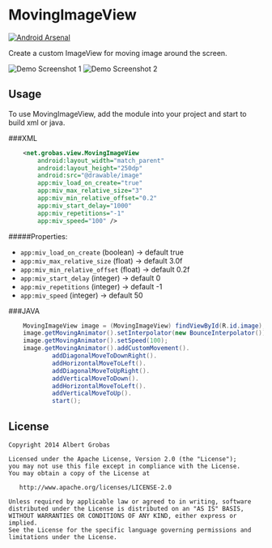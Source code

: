MovingImageView
===============
[![Android Arsenal](https://img.shields.io/badge/Android%20Arsenal-MovingImageView-brightgreen.svg?style=flat)](http://android-arsenal.com/details/1/1850)

Create a custom ImageView for moving image around the screen.

![Demo Screenshot 1][1]
![Demo Screenshot 2][2]

Usage
-----

To use MovingImageView, add the module into your project and start to build xml or java.

###XML
```xml
    <net.grobas.view.MovingImageView
        android:layout_width="match_parent"
        android:layout_height="250dp"
        android:src="@drawable/image"
        app:miv_load_on_create="true"
        app:miv_max_relative_size="3"
        app:miv_min_relative_offset="0.2"
        app:miv_start_delay="1000"
        app:miv_repetitions="-1"
        app:miv_speed="100" />
```

#####Properties:

* `app:miv_load_on_create` (boolean)    -> default true
* `app:miv_max_relative_size`  (float)  -> default 3.0f
* `app:miv_min_relative_offset` (float) -> default 0.2f
* `app:miv_start_delay` (integer)       -> default 0
* `app:miv_repetitions` (integer)       -> default -1
* `app:miv_speed` (integer)             -> default 50


###JAVA

```java
    MovingImageView image = (MovingImageView) findViewById(R.id.image);
    image.getMovingAnimator().setInterpolator(new BounceInterpolator());
    image.getMovingAnimator().setSpeed(100);
    image.getMovingAnimator().addCustomMovement().
            addDiagonalMoveToDownRight().
            addHorizontalMoveToLeft().
            addDiagonalMoveToUpRight().
            addVerticalMoveToDown().
            addHorizontalMoveToLeft().
            addVerticalMoveToUp().
            start();
```

License
-------

    Copyright 2014 Albert Grobas

    Licensed under the Apache License, Version 2.0 (the "License");
    you may not use this file except in compliance with the License.
    You may obtain a copy of the License at

       http://www.apache.org/licenses/LICENSE-2.0

    Unless required by applicable law or agreed to in writing, software
    distributed under the License is distributed on an "AS IS" BASIS,
    WITHOUT WARRANTIES OR CONDITIONS OF ANY KIND, either express or implied.
    See the License for the specific language governing permissions and
    limitations under the License.



[1]: ./art/sample01.gif
[2]: ./art/sample02.gif

